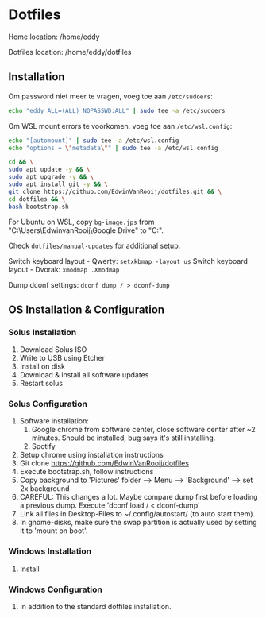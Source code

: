 # Dotfiles

Home location:      /home/eddy

Dotfiles location:  /home/eddy/dotfiles

## Installation

Om password niet meer te vragen, voeg toe aan `/etc/sudoers`:

```bash
echo "eddy ALL=(ALL) NOPASSWD:ALL" | sudo tee -a /etc/sudoers
```

Om WSL mount errors te voorkomen, voeg toe aan `/etc/wsl.config`:

```bash
echo "[automount]" | sudo tee -a /etc/wsl.config
echo "options = \"metadata\"" | sudo tee -a /etc/wsl.config
```

```bash
cd && \
sudo apt update -y && \
sudo apt upgrade -y && \
sudo apt install git -y && \
git clone https://github.com/EdwinVanRooij/dotfiles.git && \
cd dotfiles && \
bash bootstrap.sh
```

For Ubuntu on WSL, copy `bg-image.jps` from 
"C:\Users\EdwinvanRooij\Google Drive" to "C:\".

Check `dotfiles/manual-updates` for additional setup.

Switch keyboard layout - Qwerty: `setxkbmap -layout us`
Switch keyboard layout - Dvorak: `xmodmap .Xmodmap`

Dump dconf settings: `dconf dump / > dconf-dump`


## OS Installation & Configuration

### Solus Installation

1. Download Solus ISO
1. Write to USB using Etcher
1. Install on disk
1. Download & install all software updates
1. Restart solus

### Solus Configuration
1. Software installation:
	1. Google chrome from software center, close software center after ~2 minutes. Should be installed, bug says it's still installing.
	1. Spotify
1. Setup chrome using installation instructions
1. Git clone https://github.com/EdwinVanRooij/dotfiles 
1. Execute bootstrap.sh, follow instructions
1. Copy background to 'Pictures' folder --> Menu --> 'Background' --> set 2x background
1. CAREFUL: This changes a lot. Maybe compare dump first before loading a
   previous dump. Execute 'dconf load / < dconf-dump'
1. Link all files in Desktop-Files to ~/.config/autostart/ (to auto start them).
1. In gnome-disks, make sure the swap partition is actually used by setting it to 'mount on boot'.

### Windows Installation

1. Install

### Windows Configuration
1. In addition to the standard dotfiles installation.
